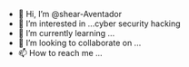 - 👋 Hi, I’m @shear-Aventador
- 👀 I’m interested in ...cyber security hacking
- 🌱 I’m currently learning ...
- 💞️ I’m looking to collaborate on ...
- 📫 How to reach me ...

<!---
shear-Aventador/shear-Aventador is a ✨ special ✨ repository because its `README.md` (this file) appears on your GitHub profile.
You can click the Preview link to take a look at your changes.
--->

